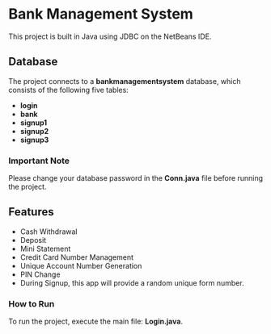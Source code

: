# Bank Management System

This project is built in Java using JDBC on the NetBeans IDE. 

## Database

The project connects to a **bankmanagementsystem** database, which consists of the following five tables:
- **login**
- **bank**
- **signup1**
- **signup2**
- **signup3**

### Important Note

Please change your database password in the **Conn.java** file before running the project.

## Features

- Cash Withdrawal
- Deposit
- Mini Statement
- Credit Card Number Management
- Unique Account Number Generation
- PIN Change
- During Signup, this app will provide a random unique form number.

### How to Run

To run the project, execute the main file: **Login.java**.

